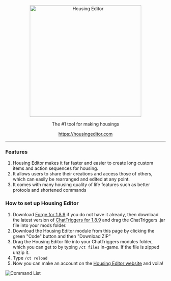 <div align="center"><a href="https://www.housingeditor.com"><img src="https://www.housingeditor.com/img/logo.b2fb1e76.svg" alt="Housing Editor" width="350" /></a>
<p>The #1 tool for making housings</p>
<p><a href="https://housingeditor.com" target="_blank">https://housingeditor.com</a></p>
<hr /></div>
<h3 style="text-align: left;">Features</h3>
<ol>
<li>Housing Editor makes it far faster and easier to create long custom items and action sequences for housing.</li>
<li>It allows users to share their creations and access those of others, which can easily be rearranged and edited at any point.</li>
<li>It comes with many housing quality of life features such as better protools and shortened commands</li>
</ol>
<h3 style="text-align: left;">How to set up Housing Editor</h3>
<ol>
<li>Download <a href="https://files.minecraftforge.net/net/minecraftforge/forge/index_1.8.9.html">Forge for 1.8.9</a> if you do not have it already, then download the latest version of <a href="https://www.chattriggers.com/">ChatTriggers for 1.8.9</a> and drag the ChatTriggers .jar file into your mods folder.</li>
<li>Download the Housing Editor module from this page by clicking the green "Code" button and then "Download ZIP"</li>
<li>Drag the Housing Editor file into your ChatTriggers modules folder, which you can get to by typing <code>/ct files</code> in-game. If the file is zipped unzip it.</li>
<li>Type <code>/ct reload</code></li>
<li>Now you can make an account on the <a href="https://www.housingeditor.com" target="_blank">Housing Editor website</a> and voila!</li>
</ol>
<p><img src="https://cdn.discordapp.com/attachments/994735120688873662/995541839346139216/unknown.png" alt="Command List" /></p>
